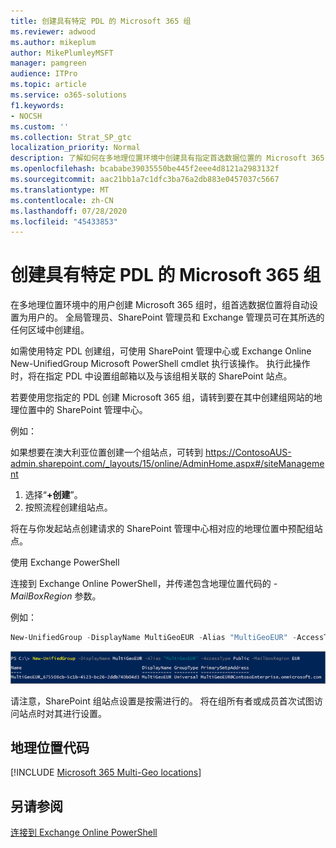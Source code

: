 ```yaml
---
title: 创建具有特定 PDL 的 Microsoft 365 组
ms.reviewer: adwood
ms.author: mikeplum
author: MikePlumleyMSFT
manager: pamgreen
audience: ITPro
ms.topic: article
ms.service: o365-solutions
f1.keywords:
- NOCSH
ms.custom: ''
ms.collection: Strat_SP_gtc
localization_priority: Normal
description: 了解如何在多地理位置环境中创建具有指定首选数据位置的 Microsoft 365 组。
ms.openlocfilehash: bcababe39035550be445f2eee4d8121a2983132f
ms.sourcegitcommit: aac21bb1a7c1dfc3ba76a2db883e0457037c5667
ms.translationtype: MT
ms.contentlocale: zh-CN
ms.lasthandoff: 07/28/2020
ms.locfileid: "45433853"
---
```

# <a name="create-a-microsoft-365-group-with-a-specific-pdl"></a>创建具有特定 PDL 的 Microsoft 365 组

在多地理位置环境中的用户创建 Microsoft 365 组时，组首选数据位置将自动设置为用户的。 全局管理员、SharePoint 管理员和 Exchange 管理员可在其所选的任何区域中创建组。 

如需使用特定 PDL 创建组，可使用 SharePoint 管理中心或 Exchange Online New-UnifiedGroup Microsoft PowerShell cmdlet 执行该操作。 执行此操作时，将在指定 PDL 中设置组邮箱以及与该组相关联的 SharePoint 站点。

若要使用您指定的 PDL 创建 Microsoft 365 组，请转到要在其中创建组网站的地理位置中的 SharePoint 管理中心。

例如：

如果想要在澳大利亚位置创建一个组站点，可转到 https://ContosoAUS-admin.sharepoint.com/_layouts/15/online/AdminHome.aspx#/siteManagement

1. 选择“**+创建**”。
2. 按照流程创建组站点。

将在与你发起站点创建请求的 SharePoint 管理中心相对应的地理位置中预配组站点。 

使用 Exchange PowerShell 

连接到 Exchange Online PowerShell，并传递包含地理位置代码的 *-MailBoxRegion* 参数。

例如： 

```PowerShell
New-UnifiedGroup -DisplayName MultiGeoEUR -Alias "MultiGeoEUR" -AccessType Public -MailboxRegion EUR 
```

![New-UnifiedGroup PowerShell cmdlet 及语法的屏幕截图](media/multi-geo-new-group-with-pdl-powershell.png)

请注意，SharePoint 组站点设置是按需进行的。 将在组所有者或成员首次试图访问站点时对其进行设置。

## <a name="geo-location-codes"></a>地理位置代码

[!INCLUDE [Microsoft 365 Multi-Geo locations](includes/office-365-multi-geo-locations.md)]

## <a name="see-also"></a>另请参阅

[连接到 Exchange Online PowerShell](https://docs.microsoft.com/powershell/exchange/exchange-online/connect-to-exchange-online-powershell/connect-to-exchange-online-powershell)
